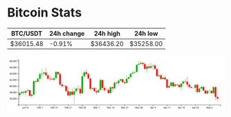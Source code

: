 # Bitcoin Stats

BTC/USDT|24h change|24h high|24h low|
|---|---|---|---|
|$36015.48|-0.91%|$36436.20|$35258.00|

<img src="./chart.svg">
